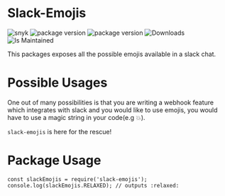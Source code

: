 # Slack-Emojis

![snyk](https://img.shields.io/snyk/vulnerabilities/npm/slack-emojis?style=for-the-badge)
![package version](https://img.shields.io/npm/v/slack-emojis?style=for-the-badge)
![package version](https://img.shields.io/npm/l/slack-emojis?style=for-the-badge)
![Downloads](https://img.shields.io/npm/dt/slack-emojis?style=for-the-badge)
![Is Maintained](https://img.shields.io/badge/Maintained-Yes-green?style=for-the-badge)

This packages exposes all the possible emojis available in a slack chat.

# Possible Usages
One out of many possibilities is that you are writing a webhook feature which integrates with slack and you would like to use emojis,
you would have to use a magic string in your code(e.g :boom:).

`slack-emojis` is here for the rescue!

# Package Usage
```
const slackEmojis = require('slack-emojis');
console.log(slackEmojis.RELAXED); // outputs :relaxed:
```

